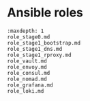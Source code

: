 # Ansible roles

```{toctree}
:maxdepth: 1
role_stage0.md
role_stage1_bootstrap.md
role_stage1_dns.md
role_stage1_rproxy.md
role_vault.md
role_envoy.md
role_consul.md
role_nomad.md
role_grafana.md
role_loki.md
```

